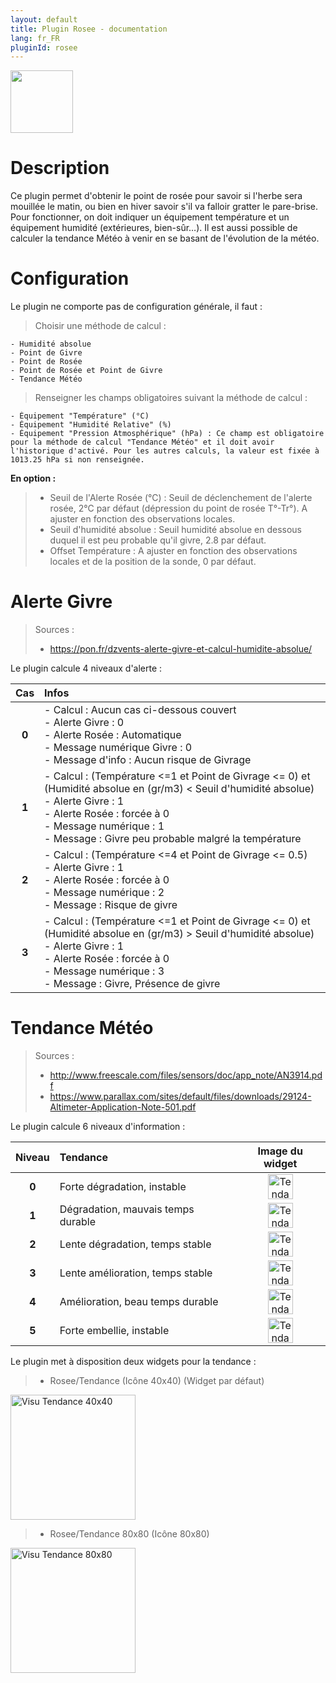 ```yaml
---
layout: default
title: Plugin Rosee - documentation
lang: fr_FR
pluginId: rosee
---
```


<img src="{{site.baseurl}}/plugin-rosee/{{site.img}}/rosee_icon.png" class="pluginLogo" width="100" />

# Description

Ce plugin permet d'obtenir le point de rosée pour savoir si l'herbe sera mouillée le matin, ou bien en hiver savoir s'il va falloir gratter le pare-brise.
Pour fonctionner, on doit indiquer un équipement température et un équipement humidité (extérieures, bien-sûr…).
Il est aussi possible de calculer la tendance Météo à venir en se basant de l'évolution de la météo.

# Configuration

Le plugin ne comporte pas de configuration générale, il faut :

> Choisir une méthode de calcul :

    - Humidité absolue
    - Point de Givre
    - Point de Rosée
    - Point de Rosée et Point de Givre
    - Tendance Météo

> Renseigner les champs obligatoires suivant la méthode de calcul :

    - Équipement "Température" (°C)
    - Équipement "Humidité Relative" (%)
    - Équipement "Pression Atmosphérique" (hPa) : Ce champ est obligatoire pour la méthode de calcul "Tendance Météo" et il doit avoir l'historique d'activé. Pour les autres calculs, la valeur est fixée à 1013.25 hPa si non renseignée.

<b>En option : </b>

> - Seuil de l'Alerte Rosée (°C) : Seuil de déclenchement de l'alerte rosée, 2°C par défaut (dépression du point de rosée T°-Tr°). A ajuster en fonction des observations locales.
> - Seuil d'humidité absolue : Seuil humidité absolue en dessous duquel il est peu probable qu'il givre, 2.8 par défaut.
> - Offset Température : A ajuster en fonction des observations locales et de la position de la sonde, 0 par défaut.

# Alerte Givre

> Sources :
>
> - <a href="https://pon.fr/dzvents-alerte-givre-et-calcul-humidite-absolue/">https://pon.fr/dzvents-alerte-givre-et-calcul-humidite-absolue/</a>

Le plugin calcule 4 niveaux d'alerte :

|  Cas  | Infos                                                                                                                                                                                                                                                         |
| :---: | :------------------------------------------------------------------------------------------------------------------------------------------------------------------------------------------------------------------------------------------------------------ |
| **0** | - Calcul : Aucun cas ci-dessous couvert<br/>- Alerte Givre : 0<br/>- Alerte Rosée : Automatique<br/>- Message numérique Givre : 0<br/>- Message d'info : Aucun risque de Givrage                                                                              |
| **1** | - Calcul : (Température <=1 et Point de Givrage <= 0) et (Humidité absolue en (gr/m3) < Seuil d'humidité absolue)<br/>- Alerte Givre : 1<br/>- Alerte Rosée : forcée à 0<br/>- Message numérique : 1<br/>- Message : Givre peu probable malgré la température |
| **2** | - Calcul : (Température <=4 et Point de Givrage <= 0.5)<br/>- Alerte Givre : 1<br/>- Alerte Rosée : forcée à 0<br/>- Message numérique : 2<br/>- Message : Risque de givre                                                                                    |
| **3** | - Calcul : (Température <=1 et Point de Givrage <= 0) et (Humidité absolue en (gr/m3) > Seuil d'humidité absolue)<br/>- Alerte Givre : 1<br/>- Alerte Rosée : forcée à 0<br/>- Message numérique : 3<br/>- Message : Givre, Présence de givre                 |

# Tendance Météo

> Sources :
>
> - <a href="http://www.freescale.com/files/sensors/doc/app_note/AN3914.pdf">http://www.freescale.com/files/sensors/doc/app_note/AN3914.pdf</a>
> - <a href="https://www.parallax.com/sites/default/files/downloads/29124-Altimeter-Application-Note-501.pdf">https://www.parallax.com/sites/default/files/downloads/29124-Altimeter-Application-Note-501.pdf</a>

Le plugin calcule 6 niveaux d'information :

|  Niveau  | Tendance                           |                             Image du widget                              |
| :------: | :--------------------------------- | :----------------------------------------------------------------------: |
| <b>0</b> | Forte dégradation, instable        | <img src="../{{site.img}}/tendance_0.png" alt="Tendance 0" width="40" /> |
| <b>1</b> | Dégradation, mauvais temps durable | <img src="../{{site.img}}/tendance_1.png" alt="Tendance 1" width="40" /> |
| <b>2</b> | Lente dégradation, temps stable    | <img src="../{{site.img}}/tendance_2.png" alt="Tendance 2" width="40" /> |
| <b>3</b> | Lente amélioration, temps stable   | <img src="../{{site.img}}/tendance_3.png" alt="Tendance 3" width="40" /> |
| <b>4</b> | Amélioration, beau temps durable   | <img src="../{{site.img}}/tendance_4.png" alt="Tendance 4" width="40" /> |
| <b>5</b> | Forte embellie, instable           | <img src="../{{site.img}}/tendance_5.png" alt="Tendance 5" width="40" /> |

Le plugin met à disposition deux widgets pour la tendance :

> - Rosee/Tendance (Icône 40x40) (Widget par défaut)

<p><img src="../{{site.img}}/visu_tendance.png" width="200" alt="Visu Tendance 40x40" /></p>

> - Rosee/Tendance 80x80 (Icône 80x80)

<p><img src="../{{site.img}}/visu_tendance_80x80.png" width="200" alt="Visu Tendance 80x80" /></p>
